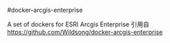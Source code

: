 #docker-arcgis-enterprise

A set of dockers for ESRI Arcgis Enterprise
引用自 https://github.com/Wildsong/docker-arcgis-enterprise
